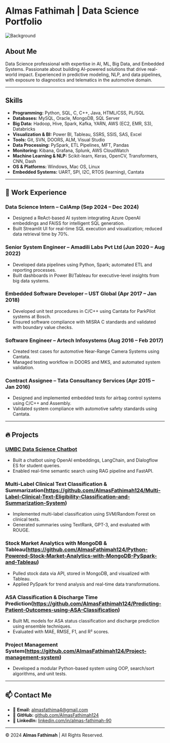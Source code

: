 # Almas Fathimah | Data Science Portfolio
![Background](https://img.shields.io/badge/Data%20Science-Expert-blue?style=flat-square)

## About Me
Data Science professional with expertise in AI, ML, Big Data, and Embedded Systems. Passionate about building AI-powered solutions that drive real-world impact. Experienced in predictive modeling, NLP, and data pipelines, with exposure to diagnostics and telematics in the automotive domain.

---

## Skills
- **Programming:** Python, SQL, C, C++, Java, HTML/CSS, PL/SQL  
- **Databases:** MySQL, Oracle, MongoDB, SQL Server  
- **Big Data:** Hadoop, Hive, Spark, Kafka, YARN, AWS (EC2, EMR, S3), Databricks  
- **Visualization & BI:** Power BI, Tableau, SSRS, SSIS, SAS, Excel  
- **Tools:** Git, SVN, DOORS, ALM, Visual Studio  
- **Data Processing:** PySpark, ETL Pipelines, MFT, Pandas  
- **Monitoring:** Kibana, Grafana, Splunk, AWS CloudWatch  
- **Machine Learning & NLP:** Scikit-learn, Keras, OpenCV, Transformers, CNN, Dash  
- **OS & Platforms:** Windows, Mac OS, Linux  
- **Embedded Systems:** UART, SPI, I2C, RTOS (learning), Cantata  

---

## 💼 Work Experience

### **Data Science Intern – CalAmp (Sep 2024 – Dec 2024)**
- Designed a ReAct-based AI system integrating Azure OpenAI embeddings and FAISS for intelligent SQL generation.
- Built Streamlit UI for real-time SQL execution and visualization; reduced data retrieval time by 70%.

### **Senior System Engineer – Amadili Labs Pvt Ltd (Jun 2020 – Aug 2022)**
- Developed data pipelines using Python, Spark; automated ETL and reporting processes.
- Built dashboards in Power BI/Tableau for executive-level insights from big data systems.

### **Embedded Software Developer – UST Global (Apr 2017 – Jan 2018)**
- Developed unit test procedures in C/C++ using Cantata for ParkPilot systems at Bosch.
- Ensured software compliance with MISRA C standards and validated with boundary value checks.

### **Software Engineer – Artech Infosystems (Aug 2016 – Feb 2017)**
- Created test cases for automotive Near-Range Camera Systems using Cantata.
- Managed testing workflow in DOORS and MKS, and automated system validation.

### **Contract Assignee – Tata Consultancy Services (Apr 2015 – Jan 2016)**
- Designed and implemented embedded tests for airbag control systems using C/C++ and Assembly.
- Validated system compliance with automotive safety standards using Cantata.

---

## 🔥 Projects

### **[UMBC Data Science Chatbot](https://github.com/AlmasFathimah124)**
- Built a chatbot using OpenAI embeddings, LangChain, and Dialogflow ES for student queries.
- Enabled real-time semantic search using RAG pipeline and FastAPI.

### **Multi-Label Clinical Text Classification & Summarization(https://github.com/AlmasFathimah124/Multi-Label-Clinical-Text-Eligibility-Classification-and-Summarization-System)**
- Implemented multi-label classification using SVM/Random Forest on clinical texts.
- Generated summaries using TextRank, GPT-3, and evaluated with ROUGE.

### **Stock Market Analytics with MongoDB & Tableau(https://github.com/AlmasFathimah124/Python-Powered-Stock-Market-Analytics-with-MongoDB-PySpark-and-Tableau)**
- Pulled stock data via API, stored in MongoDB, and visualized with Tableau.
- Applied PySpark for trend analysis and real-time data transformations.

### **ASA Classification & Discharge Time Prediction(https://github.com/AlmasFathimah124/Predicting-Patient-Outcomes-using-ASA-Classification)**
- Built ML models for ASA status classification and discharge prediction using ensemble techniques.
- Evaluated with MAE, RMSE, F1, and R² scores.

### **Project Management System(https://github.com/AlmasFathimah124/Project-management-system)**
- Developed a modular Python-based system using OOP, search/sort algorithms, and unit tests.

---

## 📫 Contact Me
- 📧 **Email:** [almasfathima4@gmail.com](mailto:almasfathima4@gmail.com)  
- 🧠 **GitHub:** [github.com/AlmasFathimah124](https://github.com/AlmasFathimah124)  
- 💼 **LinkedIn:** [linkedin.com/in/almas-fathimah-90](https://www.linkedin.com/in/almas-fathimah-90)

---

© 2024 **Almas Fathimah** | All Rights Reserved.

